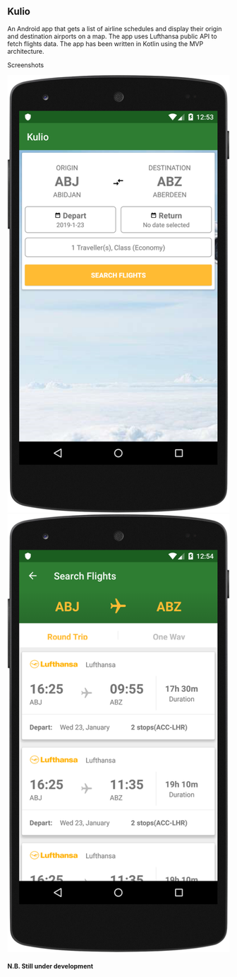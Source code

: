 
## Kulio
An Android app that gets a list of airline schedules and display their origin and destination airports on a map. The app uses Lufthansa public API to fetch flights data. The app has been written in Kotlin using the MVP architecture.

Screenshots

![Screen 1](/screenshots/device-2019-01-20-205335.png?raw=true "Search Flight")
![Screen 2](/screenshots/device-2019-01-20-205432.png?raw=true "Select Airport")

#### N.B. Still under development